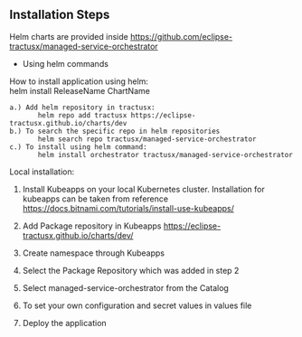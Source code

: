## Installation Steps

Helm charts are provided inside https://github.com/eclipse-tractusx/managed-service-orchestrator

 - Using helm commands <br />

How to install application using helm:  <br />
    helm install ReleaseName ChartName
    
    a.) Add helm repository in tractusx:
           helm repo add tractusx https://eclipse-tractusx.github.io/charts/dev
    b.) To search the specific repo in helm repositories 
           helm search repo tractusx/managed-service-orchestrator
    c.) To install using helm command:   
           helm install orchestrator tractusx/managed-service-orchestrator


Local installation:

1. Install Kubeapps on your local Kubernetes cluster. 
   Installation for kubeapps can be taken from reference https://docs.bitnami.com/tutorials/install-use-kubeapps/

2. Add Package repository in Kubeapps https://eclipse-tractusx.github.io/charts/dev/

3. Create namespace through Kubeapps

4. Select the Package Repository which was added in step 2

5. Select managed-service-orchestrator from the Catalog

6. To set your own configuration and secret values in values file

7. Deploy the application

   
